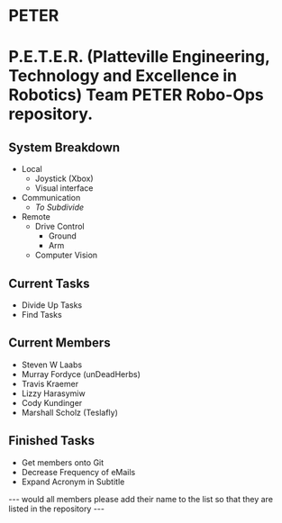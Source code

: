 # PETER
P.E.T.E.R. (Platteville Engineering, Technology and Excellence in Robotics)
Team PETER Robo-Ops repository.
===============================

System Breakdown
----------------
* Local
  * Joystick (Xbox)
  * Visual interface
* Communication
  * *To Subdivide*
* Remote
  * Drive Control
	* Ground
	* Arm
  * Computer Vision

Current Tasks
-------------
* Divide Up Tasks
* Find Tasks

Current Members
---------------
* Steven W Laabs
* Murray Fordyce (unDeadHerbs)
* Travis Kraemer
* Lizzy Harasymiw
* Cody Kundinger
* Marshall Scholz (Teslafly)

Finished Tasks
--------------
* Get members onto Git
* Decrease Frequency of eMails
* Expand Acronym in Subtitle


--- would all members please add their name to the list so that they are listed in the repository ---
